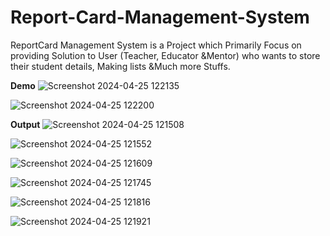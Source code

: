 # Report-Card-Management-System
ReportCard Management System is a Project which Primarily Focus on providing Solution to User (Teacher, Educator &amp;Mentor) who wants to store their student details, Making lists &amp;Much more Stuffs. 

**Demo**
![Screenshot 2024-04-25 122135](https://github.com/user-attachments/assets/2e6fc9f2-498a-4d66-b4df-8d931b78ad89)

![Screenshot 2024-04-25 122200](https://github.com/user-attachments/assets/45707fca-be1e-464d-963c-6d64136d6f1c)

**Output**
![Screenshot 2024-04-25 121508](https://github.com/user-attachments/assets/c2add747-2632-4c5f-8be1-83ea39d45a91)

![Screenshot 2024-04-25 121552](https://github.com/user-attachments/assets/03093a17-5faa-412c-b10a-94dcc75a4919)

![Screenshot 2024-04-25 121609](https://github.com/user-attachments/assets/ad7c71e1-8a9b-4296-95d8-f525217140e1)

![Screenshot 2024-04-25 121745](https://github.com/user-attachments/assets/9f16c96b-8e44-44c1-86ea-1cfc17279d1a)

![Screenshot 2024-04-25 121816](https://github.com/user-attachments/assets/8d66fcda-aa55-4b29-9396-40293abb5b63)

![Screenshot 2024-04-25 121921](https://github.com/user-attachments/assets/45273fba-a84a-472b-9c1b-166e2b2a52be)






